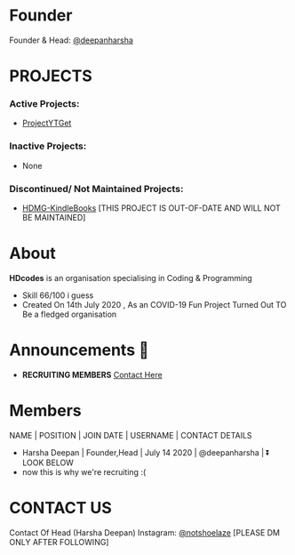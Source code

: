 # Founder
Founder & Head: [@deepanharsha](https://github.com/deepanharsha/)

# PROJECTS
### Active Projects:
- [ProjectYTGet](https://github.com/hdcodesOfficial/ProjectYTGet)
### Inactive Projects:
- None
### Discontinued/ Not Maintained Projects:
- [HDMG-KindleBooks](https://github.com/hdcodesOfficial/HDMG-KindleBooks) [THIS PROJECT IS OUT-OF-DATE AND WILL NOT BE MAINTAINED]
# About
**HDcodes** is an organisation specialising in Coding & Programming
- Skill 66/100 i guess
- Created On 14th July 2020 , As an COVID-19 Fun Project Turned Out TO Be a fledged organisation
  
# Announcements 📣
- **RECRUITING MEMBERS** [Contact Here](https://github.com/hdcodesOfficial/#contact-us)

# Members 
NAME | POSITION | JOIN DATE | USERNAME | CONTACT DETAILS
- Harsha Deepan | Founder,Head | July 14 2020 | @deepanharsha | ⏬ LOOK BELOW
- now this is why we're recruiting :(

# CONTACT US
Contact Of Head (Harsha Deepan)
Instagram: [@notshoelaze](https://www.instagram.com/notshoelaze/) [PLEASE DM ONLY AFTER FOLLOWING]
